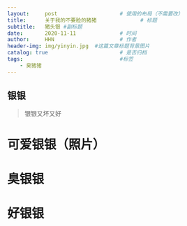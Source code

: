 ```yaml
---
layout:     post   				    # 使用的布局（不需要改）
title:      关于我的不要脸的猪猪 				# 标题 
subtitle:   猪头银 #副标题
date:       2020-11-11 				# 时间
author:     HHN				        # 作者
header-img: img/yinyin.jpg 	#这篇文章标题背景图片
catalog: true 						# 是否归档
tags:								#标签
    - 臭猪猪
---
```



## 银银
>银银又坏又好

# 可爱银银（照片）


# 臭银银


# 好银银
